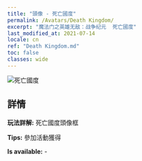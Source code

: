 ```yaml
---
title: "頭像 - 死亡國度"
permalink: /Avatars/Death Kingdom/
excerpt: "魔法门之英雄无敌：战争纪元  死亡國度"
last_modified_at: 2021-07-14
locale: cn
ref: "Death Kingdom.md"
toc: false
classes: wide
---
```

 ![死亡國度](/images/a/avatarFrame_86.png)

## 詳情

 **玩法詳解:** 死亡國度頭像框 

 **Tips:** 參加活動獲得 

 **Is available:**  - 

